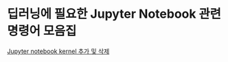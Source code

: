 # 딥러닝에 필요한 Jupyter Notebook 관련 명령어 모음집

[Jupyter notebook kernel 추가 및 삭제](https://github.com/ji-in/note/blob/main/jupyter-notebook/add_kernel.md)

